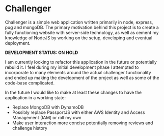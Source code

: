 # Challenger
Challenger is a simple web application written primarily in node, express, pug and mongoDB. The primary motivation behind this project is to create a fully functioning website with server-side technology, as well as cement my knowledge of NodeJS by working on the setup, developing and eventual deployment.

**DEVELOPMENT STATUS: ON HOLD**

I am currently looking to refactor this application in the future or potentially rebuild it. I feel during my initial development phase I attempted to incorporate to many elements around the actual challenger functionality and ended up making the development of the project as well as some of the code-base complicated.

In the future I would like to make at least these changes to have the application in a working state:
- Replace MongoDB with DynamoDB
- Possibly replace PassportJS with either AWS Identity and Access Management (IAM) or roll my own
- Make user interaction more concise potentially removing reviews and challenge history
